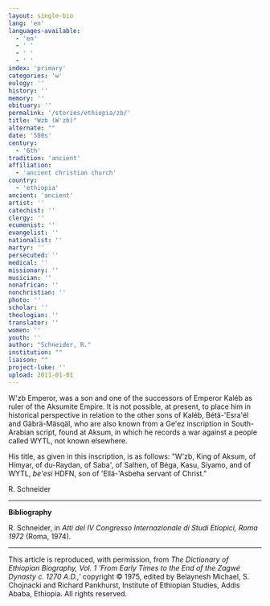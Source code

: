 ```yaml
---
layout: single-bio
lang: 'en'
languages-available:
  - 'en'
  - ' '
  - ' '
  - ' '
index: 'primary'
categories: 'w'
eulogy: ''
history: ''
memory: ''
obituary: ''
permalink: '/stories/ethiopia/zb/'
title: "Wzb (W'zb)"
alternate: ""
date: '500s'
century:
  - '6th'
tradition: 'ancient'
affiliation:
  - 'ancient christian church'
country:
  - 'ethiopia'
ancient: 'ancient'
artist: ''
catechist: ''
clergy: ''
ecumenist: ''
evangelist: ''
nationalist: ''
martyr: ''
persecuted: ''
medical: ''
missionary: ''
musician: ''
nonafrican: ''
nonchristian: ''
photo: ''
scholar: ''
theologian: ''
translator: ''
women: ''
youth: ''
author: "Schneider, R."
institution: ""
liaison: ""
project-luke: ''
upload: 2011-01-01
---
```




W'zb Emperor, was a son and one of the successors of Emperor Kaléb as ruler of the Aksumite Empire. It is not possible, at present, to place him in historical perspective in relation to the other sons of Kaléb, Bétä-'Esra'él and Gäbrä-Mäsqäl, who are also known from a Ge'ez inscription in South-Arabian script, found at Aksum, in which he records a war against a people called WYTL, not known elsewhere.

His title, as given in this inscription, is as follows: "W'zb, King of Aksum, of Himyar, of du-Raydan, of Saba', of Salhen, of Béga, Kasu, Siyamo, and of WYTL, *be'esi* HDFN, son of 'Ellä-'Asbeha servant of Christ."

R. Schneider

---

**Bibliography**

R. Schneider, in *Atti del IV Congresso Internazionale di Studi Etiopici, Roma 1972* (Roma, 1974).

---

This article is reproduced, with permission, from *The Dictionary of Ethiopian Biography, Vol. 1 'From Early Times to the End of the Zagwé Dynasty c. 1270 A.D.,'* copyright &copy; 1975, edited by Belaynesh Michael, S. Chojnacki and Richard Pankhurst, Institute of Ethiopian Studies, Addis Ababa, Ethiopia.  All rights reserved.
